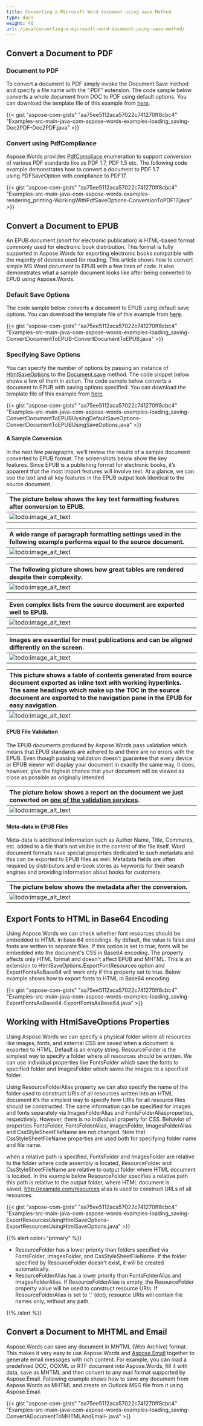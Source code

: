 ```yaml
---
title: Converting a Microsoft Word document using save Method
type: docs
weight: 40
url: /java/converting-a-microsoft-word-document-using-save-method/
---
```


## **Convert a Document to PDF**

### **Document to PDF**

To convert a document to PDF simply invoke the Document.Save method and specify a file name with the “.PDF” extension. The code sample below converts a whole document from DOC to PDF using default options. You can download the template file of this example from [here](https://github.com/aspose-words/Aspose.Words-for-Java/blob/master/Examples/src/main/resources/com/aspose/words/examples/loading_saving/Doc2PDF/Template.doc).

{{< gist "aspose-com-gists" "aa75ee5112aca57022c741270ff8cbc4" "Examples-src-main-java-com-aspose-words-examples-loading_saving-Doc2PDF-Doc2PDF.java" >}}

### **Convert using PdfCompliance**

Aspose.Words provides [PdfCompliace ](https://apireference.aspose.com/net/words/aspose.words.saving/pdfcompliance)enumeration to support conversion of various PDF standards like as PDF 1.7, PDF 1.5 etc. The following code example demonstrates how to convert a document to PDF 1.7 using PDFSaveOption with compliance to PDF17.

{{< gist "aspose-com-gists" "aa75ee5112aca57022c741270ff8cbc4" "Examples-src-main-java-com-aspose-words-examples-rendering_printing-WorkingWithPdfSaveOptions-ConversionToPDF17.java" >}}

## **Convert a Document to EPUB**

An EPUB document (short for electronic publication) is HTML-based format commonly used for electronic book distribution. This format is fully supported in Aspose.Words for exporting electronic books compatible with the majority of devices used for reading. This article shows how to convert simple MS Word document to EPUB with a few lines of code. It also demonstrates what a sample document looks like after being converted to EPUB using Aspose.Words.

### **Default Save Options**

The code sample below converts a document to EPUB using default save options. You can download the template file of this example from [here](https://github.com/aspose-words/Aspose.Words-for-Java/blob/master/Examples/src/main/resources/com/aspose/words/examples/loading_saving/ConvertDocumentToEPUBUysingDefaultSaveOptions/Document.EpubConversion.doc).

{{< gist "aspose-com-gists" "aa75ee5112aca57022c741270ff8cbc4" "Examples-src-main-java-com-aspose-words-examples-loading_saving-ConvertDocumentToEPUB-ConvertDocumentToEPUB.java" >}}

### **Specifying Save Options**

You can specify the number of options by passing an instance of [HtmlSaveOptions](http://www.aspose.com/api/java/words/com.aspose.words/classes/HtmlSaveOptions) to the [Document.save](http://www.aspose.com/api/java/words/com.aspose.words/classes/document/methods/save\(java.io.OutputStream,int\)/) method. The code snippet below shows a few of them in action. The code sample below converts a document to EPUB with saving options specified. You can download the template file of this example from [here](https://github.com/aspose-words/Aspose.Words-for-Java/blob/master/Examples/src/main/resources/com/aspose/words/examples/loading_saving/ConvertDocumentToEPUB/Document.EpubConversion.doc).

{{< gist "aspose-com-gists" "aa75ee5112aca57022c741270ff8cbc4" "Examples-src-main-java-com-aspose-words-examples-loading_saving-ConvertDocumentToEPUBUysingDefaultSaveOptions-ConvertDocumentToEPUBUsingSaveOptions.java" >}}

#### **A Sample Conversion**

In the next few paragraphs, we’ll review the results of a sample document converted to EPUB format. The screenshots below show the key features. Since EPUB is a publishing format for electronic books, it’s apparent that the most import features will involve text. At a glance, we can see the text and all key features in the EPUB output look identical to the source document.

|**The picture below shows the key text formatting features after conversion to EPUB.**|
| :- |
|![todo:image_alt_text](http://i.imgur.com/QbWSb4F.png)|


|**A wide range of paragraph formatting settings used in the following example performs equal to the source document.**|
| :- |
|![todo:image_alt_text](http://i.imgur.com/Xwl6pXo.png)|


|**The following picture shows how great tables are rendered despite their complexity.**|
| :- |
|![todo:image_alt_text](http://i.imgur.com/PI7Xx39.png)|


|**Even complex lists from the source document are exported well to EPUB.**|
| :- |
|![todo:image_alt_text](http://i.imgur.com/JaXavsF.png)|


|**Images are essential for most publications and can be aligned differently on the screen.**|
| :- |
|![todo:image_alt_text](http://i.imgur.com/zdZtpFK.png)|


|**This picture shows a table of contents generated from source document exported as inline text with working hyperlinks. The same headings which make up the TOC in the source document are exported to the navigation pane in the EPUB for easy navigation.**|
| :- |
|![todo:image_alt_text](http://i.imgur.com/DWWtA8j.png)|

#### **EPUB File Validation**

The EPUB documents produced by Aspose.Words pass validation which means that EPUB standards are adhered to and there are no errors with the EPUB. Even though passing validation doesn’t guarantee that every device or EPUB viewer will display your document in exactly the same way, it does, however, give the highest chance that your document will be viewed as close as possible as originally intended.

|**The picture below shows a report on the document we just converted on [one of the validation services](http://validator.idpf.org/).**|
| :- |
|![todo:image_alt_text](http://i.imgur.com/XqeZwKy.png)|

#### **Meta-data in EPUB Files**

Meta-data is additional information such as Author Name, Title, Comments, etc. added to a file that’s not visible in the content of the file itself. Word document formats have special properties dedicated to such metadata and this can be exported to EPUB files as well. Metadata fields are often required by distributors and e-book stores as keywords for their search engines and providing information about books for customers.

|**The picture below shows the metadata after the conversion.**|
| :- |
|![todo:image_alt_text](http://i.imgur.com/etlTenE.png)|

## **Export Fonts to HTML in Base64 Encoding**

Using Aspose.Words we can check whether font resources should be embedded to HTML in base 64 encodings. By default, the value is false and fonts are written to separate files. If this option is set to true, fonts will be embedded into the document's CSS in Base64 encoding. The property affects only HTML format and doesn't affect EPUB and MHTML. This is an extension to HtmlSaveOptions.ExportFontResources option and ExportFontsAsBase64 will work only if this property set to true. Below example shows how to export fonts to HTML in Base64 encoding.



{{< gist "aspose-com-gists" "aa75ee5112aca57022c741270ff8cbc4" "Examples-src-main-java-com-aspose-words-examples-loading_saving-ExportFontsAsBase64-ExportFontsAsBase64.java" >}}

## **Working with HtmlSaveOptions Properties**

Using Aspose.Words we can specify a physical folder where all resources like images, fonts, and external CSS are saved when a document is exported to HTML. Default is an empty string. ResourceFolder is the simplest way to specify a folder where all resources should be written. We can use individual properties like FontsFolder which save the fonts to specified folder and ImagesFolder which saves the images to a specified folder. 

Using ResourceFolderAlias property we can also specify the name of the folder used to construct URIs of all resources written into an HTML document it’s the simplest way to specify how URIs for all resource files should be constructed. The same information can be specified for images and fonts separately via ImagesFolderAlias and FontsFolderAliasproperties, respectively. However, there is no individual property for CSS. Behavior of properties FontsFolder, FontsFolderAlias, ImagesFolder, ImagesFolderAlias and CssStyleSheetFileName are not changed. Note that CssStyleSheetFileName properties are used both for specifying folder name and file name. 

when a relative path is specified, FontsFolder and ImagesFolder are relative to the folder where code assembly is located, ResourceFolder and CssStyleSheetFileName are relative to output folder where HTML document is located. In the example below ResourceFolder specifies a relative path this path is relative to the output folder, where HTML document is saved, <http://example.com/resources> alias is used to construct URLs of all resources.

{{< gist "aspose-com-gists" "aa75ee5112aca57022c741270ff8cbc4" "Examples-src-main-java-com-aspose-words-examples-loading_saving-ExportResourcesUsingHtmlSaveOptions-ExportResourcesUsingHtmlSaveOptions.java" >}}

{{% alert color="primary" %}} 

- ResourceFolder has a lower priority than folders specified via FontsFolder, ImagesFolder, and CssStyleSheetFileName. If the folder specified by ResourceFolder doesn't exist, it will be created automatically.
- ResourceFolderAlias has a lower priority than FontsFolderAlias and ImagesFolderAlias. If ResourceFolderAlias is empty, the ResourceFolder property value will be used to construct resource URIs. If ResourceFolderAlias is set to '.' (dot), resource URIs will contain file names only, without any path.

{{% /alert %}} 


## **Convert a Document to MHTML and Email**

Aspose.Words can save any document in MHTML (Web Archive) format. This makes it very easy to use Aspose.Words and [Aspose.Email](http://www.aspose.com/java/email-component.aspx) together to generate email messages with rich content. For example, you can load a predefined DOC, OOXML or RTF document into Aspose.Words, fill it with data, save as MHTML and then convert to any mail format supported by Aspose.Email. Following example shows how to save any document from Aspose.Words as MHTML and create an Outlook MSG file from it using Aspose.Email.

{{< gist "aspose-com-gists" "aa75ee5112aca57022c741270ff8cbc4" "Examples-src-main-java-com-aspose-words-examples-loading_saving-ConvertADocumentToMHTMLAndEmail-.java" >}}
